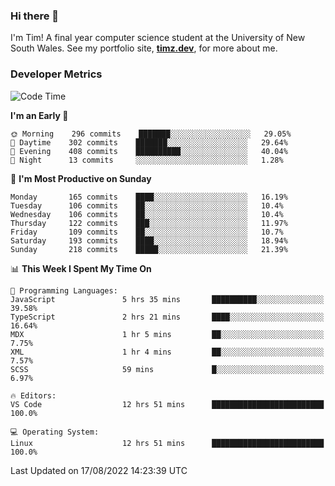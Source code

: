 ### Hi there 👋

I'm Tim! A final year computer science student at the University of New South
Wales. See my portfolio site, <strong><a href="https://timz.dev">timz.dev</a></strong>,
for more about me.

### Developer Metrics

<!-- [![Top Languages](https://github-readme-stats.vercel.app/api/wakatime?username=Tymotex&langs_count=5&custom_title=Top%205%20Languages&hide=Other&theme=material-palenight)](https://github.com/anuraghazra/github-readme-stats) -->

<!--START_SECTION:waka-->
![Code Time](http://img.shields.io/badge/Code%20Time-962%20hrs%2057%20mins-blue)

**I'm an Early 🐤** 

```text
🌞 Morning    296 commits    ███████░░░░░░░░░░░░░░░░░░   29.05% 
🌆 Daytime    302 commits    ███████░░░░░░░░░░░░░░░░░░   29.64% 
🌃 Evening    408 commits    ██████████░░░░░░░░░░░░░░░   40.04% 
🌙 Night      13 commits     ░░░░░░░░░░░░░░░░░░░░░░░░░   1.28%

```
📅 **I'm Most Productive on Sunday** 

```text
Monday       165 commits    ████░░░░░░░░░░░░░░░░░░░░░   16.19% 
Tuesday      106 commits    ██░░░░░░░░░░░░░░░░░░░░░░░   10.4% 
Wednesday    106 commits    ██░░░░░░░░░░░░░░░░░░░░░░░   10.4% 
Thursday     122 commits    ███░░░░░░░░░░░░░░░░░░░░░░   11.97% 
Friday       109 commits    ██░░░░░░░░░░░░░░░░░░░░░░░   10.7% 
Saturday     193 commits    ████░░░░░░░░░░░░░░░░░░░░░   18.94% 
Sunday       218 commits    █████░░░░░░░░░░░░░░░░░░░░   21.39%

```


📊 **This Week I Spent My Time On** 

```text
💬 Programming Languages: 
JavaScript               5 hrs 35 mins       ██████████░░░░░░░░░░░░░░░   39.58% 
TypeScript               2 hrs 21 mins       ████░░░░░░░░░░░░░░░░░░░░░   16.64% 
MDX                      1 hr 5 mins         ██░░░░░░░░░░░░░░░░░░░░░░░   7.75% 
XML                      1 hr 4 mins         ██░░░░░░░░░░░░░░░░░░░░░░░   7.57% 
SCSS                     59 mins             █░░░░░░░░░░░░░░░░░░░░░░░░   6.97%

🔥 Editors: 
VS Code                  12 hrs 51 mins      █████████████████████████   100.0%

💻 Operating System: 
Linux                    12 hrs 51 mins      █████████████████████████   100.0%

```


 Last Updated on 17/08/2022 14:23:39 UTC
<!--END_SECTION:waka-->

<!-- [![Tymotex's GitHub stats](https://github-readme-stats.vercel.app/api?username=Tymotex)](https://github.com/anuraghazra/github-readme-stats) -->
